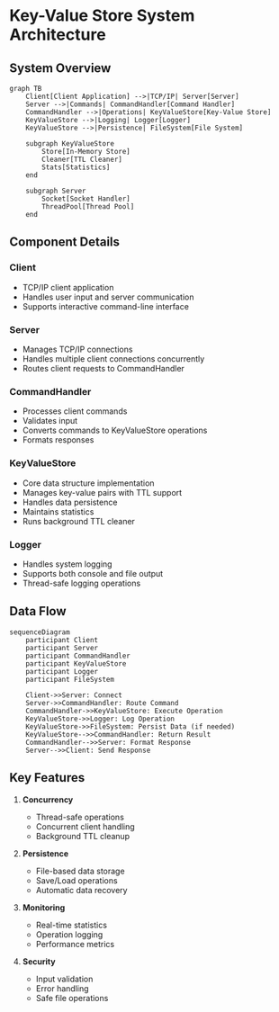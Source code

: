 # Key-Value Store System Architecture

## System Overview

```mermaid
graph TB
    Client[Client Application] -->|TCP/IP| Server[Server]
    Server -->|Commands| CommandHandler[Command Handler]
    CommandHandler -->|Operations| KeyValueStore[Key-Value Store]
    KeyValueStore -->|Logging| Logger[Logger]
    KeyValueStore -->|Persistence| FileSystem[File System]
    
    subgraph KeyValueStore
        Store[In-Memory Store]
        Cleaner[TTL Cleaner]
        Stats[Statistics]
    end

    subgraph Server
        Socket[Socket Handler]
        ThreadPool[Thread Pool]
    end
```

## Component Details

### Client
- TCP/IP client application
- Handles user input and server communication
- Supports interactive command-line interface

### Server
- Manages TCP/IP connections
- Handles multiple client connections concurrently
- Routes client requests to CommandHandler

### CommandHandler
- Processes client commands
- Validates input
- Converts commands to KeyValueStore operations
- Formats responses

### KeyValueStore
- Core data structure implementation
- Manages key-value pairs with TTL support
- Handles data persistence
- Maintains statistics
- Runs background TTL cleaner

### Logger
- Handles system logging
- Supports both console and file output
- Thread-safe logging operations

## Data Flow

```mermaid
sequenceDiagram
    participant Client
    participant Server
    participant CommandHandler
    participant KeyValueStore
    participant Logger
    participant FileSystem

    Client->>Server: Connect
    Server->>CommandHandler: Route Command
    CommandHandler->>KeyValueStore: Execute Operation
    KeyValueStore->>Logger: Log Operation
    KeyValueStore->>FileSystem: Persist Data (if needed)
    KeyValueStore-->>CommandHandler: Return Result
    CommandHandler-->>Server: Format Response
    Server-->>Client: Send Response
```

## Key Features

1. **Concurrency**
   - Thread-safe operations
   - Concurrent client handling
   - Background TTL cleanup

2. **Persistence**
   - File-based data storage
   - Save/Load operations
   - Automatic data recovery

3. **Monitoring**
   - Real-time statistics
   - Operation logging
   - Performance metrics

4. **Security**
   - Input validation
   - Error handling
   - Safe file operations 